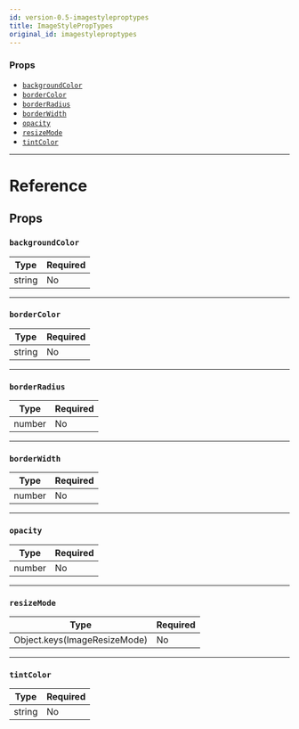 ```yaml
---
id: version-0.5-imagestyleproptypes
title: ImageStylePropTypes
original_id: imagestyleproptypes
---
```

### Props

- [`backgroundColor`](docs/imagestyleproptypes.html#backgroundcolor)
- [`borderColor`](docs/imagestyleproptypes.html#bordercolor)
- [`borderRadius`](docs/imagestyleproptypes.html#borderradius)
- [`borderWidth`](docs/imagestyleproptypes.html#borderwidth)
- [`opacity`](docs/imagestyleproptypes.html#opacity)
- [`resizeMode`](docs/imagestyleproptypes.html#resizemode)
- [`tintColor`](docs/imagestyleproptypes.html#tintcolor)






---

# Reference

## Props

### `backgroundColor`



| Type | Required |
| - | - |
| string | No |




---

### `borderColor`



| Type | Required |
| - | - |
| string | No |




---

### `borderRadius`



| Type | Required |
| - | - |
| number | No |




---

### `borderWidth`



| Type | Required |
| - | - |
| number | No |




---

### `opacity`



| Type | Required |
| - | - |
| number | No |




---

### `resizeMode`



| Type | Required |
| - | - |
| Object.keys(ImageResizeMode) | No |




---

### `tintColor`



| Type | Required |
| - | - |
| string | No |






